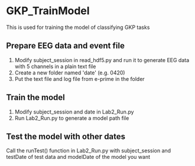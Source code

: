 # GKP_TrainModel
This is used for training the model of classifying GKP tasks

## Prepare EEG data and event file
1. Modify subject_session in read_hdf5.py and run it to generate EEG data with 5 channels in a plain text file
2. Create a new folder named 'date' (e.g. 0420)
3. Put the text file and log file from e-prime in the folder

## Train the model
1. Modify subject_session and date in Lab2_Run.py
2. Run Lab2_Run.py to generate a model path file

## Test the model with other dates
Call the runTest() function in Lab2_Run.py with subject_session and testDate of test data and modelDate of the model you want
